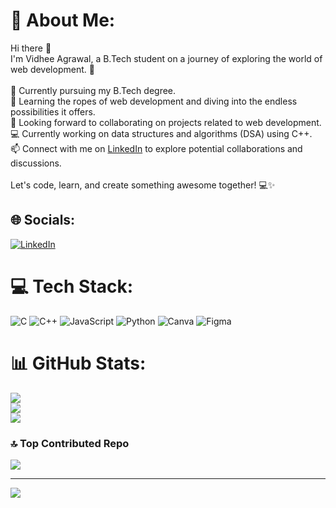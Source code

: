 # 💫 About Me:
Hi there 👋<br>I'm Vidhee Agrawal, a B.Tech student on a journey of exploring the world of web development. 🚀<br><br>🔭 Currently pursuing my B.Tech degree.<br>🌱 Learning the ropes of web development and diving into the endless possibilities it offers.<br>👯 Looking forward to collaborating on projects related to web development.<br>💻 Currently working on data structures and algorithms (DSA) using C++.<br>📫 Connect with me on [LinkedIn](https://www.linkedin.com/in/vidhee-agrawal-6409831bb) to explore potential collaborations and discussions.<br><br>Let's code, learn, and create something awesome together! 💻✨



## 🌐 Socials:
[![LinkedIn](https://img.shields.io/badge/LinkedIn-%230077B5.svg?logo=linkedin&logoColor=white)](https://www.linkedin.com/in/vidhee-agrawal-6409831bb)

# 💻 Tech Stack:
![C](https://img.shields.io/badge/c-%2300599C.svg?style=for-the-badge&logo=c&logoColor=white) ![C++](https://img.shields.io/badge/c++-%2300599C.svg?style=for-the-badge&logo=c%2B%2B&logoColor=white) ![JavaScript](https://img.shields.io/badge/javascript-%23323330.svg?style=for-the-badge&logo=javascript&logoColor=%23F7DF1E) ![Python](https://img.shields.io/badge/python-3670A0?style=for-the-badge&logo=python&logoColor=ffdd54) ![Canva](https://img.shields.io/badge/Canva-%2300C4CC.svg?style=for-the-badge&logo=Canva&logoColor=white) ![Figma](https://img.shields.io/badge/figma-%23F24E1E.svg?style=for-the-badge&logo=figma&logoColor=white)
# 📊 GitHub Stats:
![](https://github-readme-stats.vercel.app/api?username=vidheeagrawal&theme=radical&hide_border=false&include_all_commits=false&count_private=false)<br/>
![](https://github-readme-streak-stats.herokuapp.com/?user=vidheeagrawal&theme=radical&hide_border=false)<br/>
![](https://github-readme-stats.vercel.app/api/top-langs/?username=vidheeagrawal&theme=radical&hide_border=false&include_all_commits=false&count_private=false&layout=compact)

### 🔝 Top Contributed Repo
![](https://github-contributor-stats.vercel.app/api?username=vidheeagrawal&limit=5&theme=radical&combine_all_yearly_contributions=true)

---
[![](https://visitcount.itsvg.in/api?id=vidheeagrawal&icon=0&color=11)](https://visitcount.itsvg.in)

<!-- Proudly created with GPRM ( https://gprm.itsvg.in ) -->

